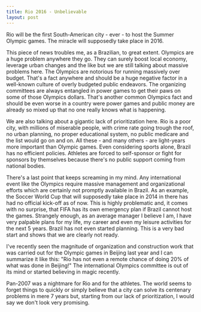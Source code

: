 ```yaml
---
title: Rio 2016 - Unbelievable
layout: post
---
```

Rio will be the first South-American city - ever - to host the Summer Olympic games. The miracle will supposedly take place in 2016.

This piece of news troubles me, as a Brazilian, to great extent. Olympics are a huge problem anywhere they go. They can surely boost local economy, leverage urban 
changes and the like but we are still talking about massive problems here. The Olympics are notorious for running massively over budget. That's a fact anywhere and 
should be a huge negative factor in a well-known culture of overly budgeted public endeavors. The organizing committees are always entangled in power games to get 
their paws on some of those Olympics dollars. That's another common Olympics fact and should be even worse in a country were power games and public money are already so 
mixed up that no one really knows what is happening.

We are also talking about a gigantic lack of prioritization here. Rio is a poor city, with millions of miserable people, with crime rate going trough the roof, no urban
planning, no proper educational system, no public medicare and the list would go on and on. All these - and many others - are light-years more important than Olympic games.
Even considering sports alone, Brazil has no efficient policies. Athletes are forced to self-sponsor or fight for sponsors by themselves because there's no public
support coming from national bodies.

There's a last point that keeps screaming in my mind. Any international event like the Olympics require massive management and organizational efforts which are certainly
not promptly available in Brazil. As an example, the Soccer World Cup that will supposedly take place in 2014 in there has had no official kick-off as of now.
This is highly problematic and, it comes with no surprise, that FIFA has its own emergency plan if Brazil cannot host the games. Strangely enough, as an average manager I 
believe I am, I have very palpable plans for my life, my career and even my leisure activities for the next 5 years. Brazil has not even started planning. This is a very bad 
start and shows that we are clearly not ready.

I've recently seen the magnitude of organization and construction work that was carried out for the Olympic games in Beijing last year and I can summarize it like this:
"Rio has not even a remote chance of doing 20% of what was done in Beijing!" The international Olympics committee is out of its mind or started believing in 
magic recently.

Pan-2007 was a nightmare for Rio and for the athletes. The world seems to forget things to quickly or simply believe that a city can solve its centenary problems in mere
7 years but, starting from our lack of prioritization, I would say we don't look very promising.
